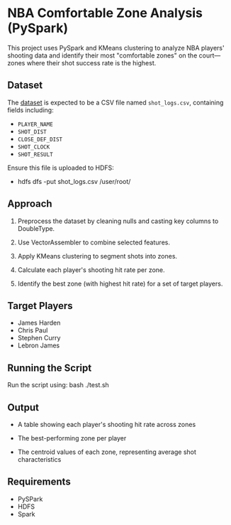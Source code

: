 # NBA Comfortable Zone Analysis (PySpark)

This project uses PySpark and KMeans clustering to analyze NBA players' shooting data and identify their most "comfortable zones" on the court—zones where their shot success rate is the highest.

## Dataset
The [dataset](https://www.kaggle.com/datasets/dansbecker/nba-shot-logs) is expected to be a CSV file named `shot_logs.csv`, containing fields including:
- `PLAYER_NAME`
- `SHOT_DIST`
- `CLOSE_DEF_DIST`
- `SHOT_CLOCK`
- `SHOT_RESULT`

Ensure this file is uploaded to HDFS:
- hdfs dfs -put shot_logs.csv /user/root/

## Approach
1. Preprocess the dataset by cleaning nulls and casting key columns to DoubleType.

2. Use VectorAssembler to combine selected features.

3. Apply KMeans clustering to segment shots into zones.

4. Calculate each player's shooting hit rate per zone.

5. Identify the best zone (with highest hit rate) for a set of target players.

## Target Players
- James Harden
- Chris Paul
- Stephen Curry
- Lebron James

## Running the Script
Run the script using: bash ./test.sh

## Output
- A table showing each player's shooting hit rate across zones

- The best-performing zone per player

- The centroid values of each zone, representing average shot characteristics

## Requirements
- PySPark
- HDFS
- Spark
